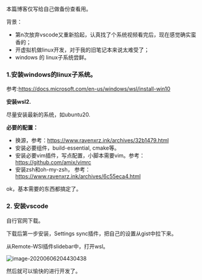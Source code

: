 

本篇博客仅写给自己做备份查看用。

背景：

- 第n次放弃vscode又重新拾起，认真找了个系统视频看完后，现在感觉确实蛮香的；
- 开虚拟机做linux开发，对于我的旧笔记本来说太难受了；
- windows 的 linux子系统尝鲜。

<!-- more -->

### 1.安装windows的linux子系统。

参考:https://docs.microsoft.com/en-us/windows/wsl/install-win10

**安装wsl2.**

尽量安装最新的系统，如ubuntu20.

**必要的配置：**

- 换源，参考：https://www.ravenxrz.ink/archives/32b1479.html
- 安装必要组件，build-essential, cmake等。
- 安装必要vim插件，写点配置，小脚本需要vim。参考：https://github.com/amix/vimrc
- 安装zsh和oh-my-zsh， 参考：https://www.ravenxrz.ink/archives/6c55eca4.html

ok，基本需要的东西都搞定了。

### 2. 安装vscode

自行官网下载。

下载后第一步安装，Settings sync插件，把自己的设置从gist中拉下来。

从Remote-WSl插件slidebar中，打开wsl。

![image-20200606204430438](https://cdn.jsdelivr.net/gh/ravenxrz/PicBed/img/image-20200606204430438.png)

然后就可以愉快的进行开发了。


